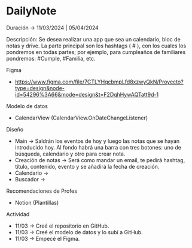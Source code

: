 # DailyNote
Duración -> 11/03/2024 | 05/04/2024

Descripción:
Se desea realizar una app que sea un calendario, bloc de notas y drive.
La parte principal son los hashtags ( # ), con los cuales los pondremos en todas partes; por ejemplo, para cumpleaños de familiares pondremos: #Cumple, #Familia, etc.

Figma 
- https://www.figma.com/file/7CTLYHqcbmpLfd8xzwyQkN/Proyecto?type=design&node-id=54296%3A66&mode=design&t=F2DqhHywAQTatt9d-1

Modelo de datos
 - CalendarView (CalendarView.OnDateChangeListener)

Diseño
- Main ->
Saldrán los eventos de hoy y luego las notas que se hayan introducido hoy.
Al fondo habrá una barra con tres botones: uno de búsqueda, calendario y otro para crear nota.
- Creación de notas ->
Será como mandar un email, te pedirá hashtag, título, contenido, evento y se añadirá la fecha de creación.
- Calendario ->
- Buscador ->

Recomendaciones de Profes
- Notion (Plantillas)

Actividad
- 11/03 -> Creé el repositorio en GitHub.
- 11/03 -> Creé el modelo de datos y lo subí a GitHub.
- 11/03 -> Empecé el Figma.
